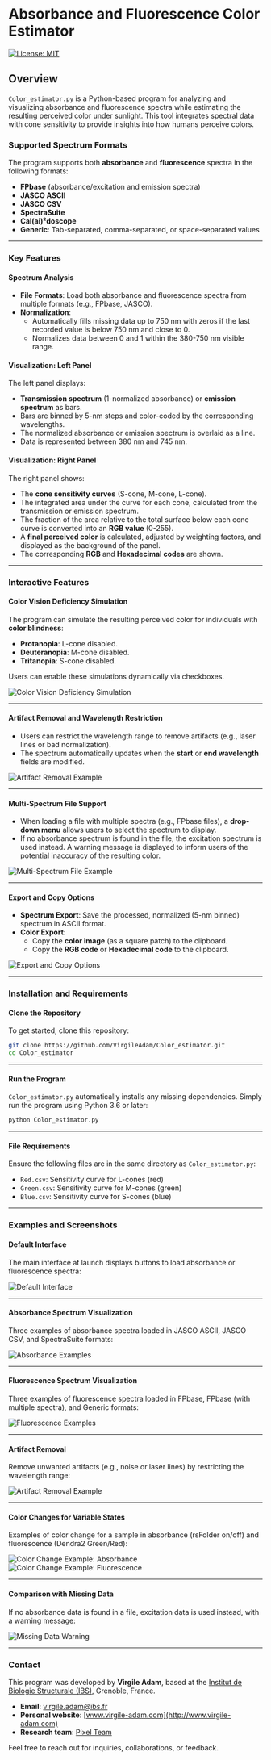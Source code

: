 # Absorbance and Fluorescence Color Estimator

[![License: MIT](https://img.shields.io/badge/License-MIT-yellow.svg)](https://opensource.org/licenses/MIT)

## Overview

`Color_estimator.py` is a Python-based program for analyzing and visualizing absorbance and fluorescence spectra while estimating the resulting perceived color under sunlight. This tool integrates spectral data with cone sensitivity to provide insights into how humans perceive colors.

### Supported Spectrum Formats
The program supports both **absorbance** and **fluorescence** spectra in the following formats:
- **FPbase** (absorbance/excitation and emission spectra)
- **JASCO ASCII**
- **JASCO CSV**
- **SpectraSuite**
- **Cal(ai)²doscope**
- **Generic**: Tab-separated, comma-separated, or space-separated values

---

### Key Features

#### Spectrum Analysis
- **File Formats**: Load both absorbance and fluorescence spectra from multiple formats (e.g., FPbase, JASCO).
- **Normalization**:
  - Automatically fills missing data up to 750 nm with zeros if the last recorded value is below 750 nm and close to 0.
  - Normalizes data between 0 and 1 within the 380-750 nm visible range.

#### Visualization: Left Panel
The left panel displays:
- **Transmission spectrum** (1-normalized absorbance) or **emission spectrum** as bars.
- Bars are binned by 5-nm steps and color-coded by the corresponding wavelengths.
- The normalized absorbance or emission spectrum is overlaid as a line.
- Data is represented between 380 nm and 745 nm.

#### Visualization: Right Panel
The right panel shows:
- The **cone sensitivity curves** (S-cone, M-cone, L-cone).
- The integrated area under the curve for each cone, calculated from the transmission or emission spectrum.
- The fraction of the area relative to the total surface below each cone curve is converted into an **RGB value** (0-255).
- A **final perceived color** is calculated, adjusted by weighting factors, and displayed as the background of the panel.
- The corresponding **RGB** and **Hexadecimal codes** are shown.

---

### Interactive Features

#### Color Vision Deficiency Simulation
The program can simulate the resulting perceived color for individuals with **color blindness**:
- **Protanopia**: L-cone disabled.
- **Deuteranopia**: M-cone disabled.
- **Tritanopia**: S-cone disabled.

Users can enable these simulations dynamically via checkboxes.

![Color Vision Deficiency Simulation](images/colorblindness.png)

---

#### Artifact Removal and Wavelength Restriction
- Users can restrict the wavelength range to remove artifacts (e.g., laser lines or bad normalization).
- The spectrum automatically updates when the **start** or **end wavelength** fields are modified.

![Artifact Removal Example](images/restrict_wavelength.png)

---

#### Multi-Spectrum File Support
- When loading a file with multiple spectra (e.g., FPbase files), a **drop-down menu** allows users to select the spectrum to display.
- If no absorbance spectrum is found in the file, the excitation spectrum is used instead. A warning message is displayed to inform users of the potential inaccuracy of the resulting color.

![Multi-Spectrum File Example](images/multi_spectrum_selection.png)

---

#### Export and Copy Options
- **Spectrum Export**: Save the processed, normalized (5-nm binned) spectrum in ASCII format.
- **Color Export**:
  - Copy the **color image** (as a square patch) to the clipboard.
  - Copy the **RGB code** or **Hexadecimal code** to the clipboard.

![Export and Copy Options](images/export_copy.png)

---

### Installation and Requirements

#### Clone the Repository
To get started, clone this repository:
```bash
git clone https://github.com/VirgileAdam/Color_estimator.git
cd Color_estimator
```

---

#### Run the Program
`Color_estimator.py` automatically installs any missing dependencies. Simply run the program using Python 3.6 or later:
```bash
python Color_estimator.py
```

---

#### File Requirements
Ensure the following files are in the same directory as `Color_estimator.py`:
- `Red.csv`: Sensitivity curve for L-cones (red)
- `Green.csv`: Sensitivity curve for M-cones (green)
- `Blue.csv`: Sensitivity curve for S-cones (blue)

---

### Examples and Screenshots

#### Default Interface
The main interface at launch displays buttons to load absorbance or fluorescence spectra:

![Default Interface](images/interface_default.png)

---

#### Absorbance Spectrum Visualization
Three examples of absorbance spectra loaded in JASCO ASCII, JASCO CSV, and SpectraSuite formats:

![Absorbance Examples](images/absorbance_examples.png)

---

#### Fluorescence Spectrum Visualization
Three examples of fluorescence spectra loaded in FPbase, FPbase (with multiple spectra), and Generic formats:

![Fluorescence Examples](images/fluorescence_examples.png)

---

#### Artifact Removal
Remove unwanted artifacts (e.g., noise or laser lines) by restricting the wavelength range:

![Artifact Removal Example](images/artifact_removal.png)

---

#### Color Changes for Variable States
Examples of color change for a sample in absorbance (rsFolder on/off) and fluorescence (Dendra2 Green/Red):

![Color Change Example: Absorbance](images/color_change_absorbance.png)
![Color Change Example: Fluorescence](images/color_change_fluorescence.png)

---

#### Comparison with Missing Data
If no absorbance data is found in a file, excitation data is used instead, with a warning message:

![Missing Data Warning](images/missing_data_warning.png)

---

### Contact

This program was developed by **Virgile Adam**, based at the [Institut de Biologie Structurale (IBS)](https://www.ibs.fr/), Grenoble, France.

- **Email**: [virgile.adam@ibs.fr](mailto:virgile.adam@ibs.fr)
- **Personal website**: [www.virgile-adam.com](http://www.virgile-adam.com)
- **Research team**: [Pixel Team](https://www.ibs.fr/en/research/assembly-dynamics-and-reactivity/integrated-imaging-of-stress-response-group/pixel-team/)

Feel free to reach out for inquiries, collaborations, or feedback.
